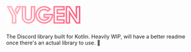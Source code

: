 # <img src=".github/assets/full.svg" height="50" alt="Yugen">
The Discord library built for Kotlin. Heavily WIP, will have a better readme once there's an actual library to use. 👀